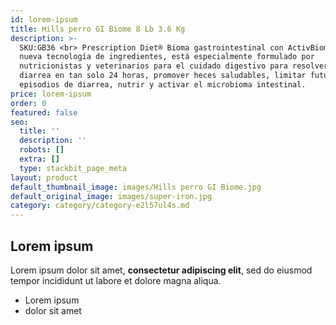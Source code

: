 ```yaml
---
id: lorem-ipsum
title: Hills perro GI Biome 8 Lb 3.6 Kg
description: >-
  SKU:GB36 <br> Prescription Diet® Bioma gastrointestinal con ActivBiome + una
  nueva tecnología de ingredientes, está especialmente formulado por
  nutricionistas y veterinarios para el cuidado digestivo para resolver la
  diarrea en tan solo 24 horas, promover heces saludables, limitar futuros
  episodios de diarrea, nutrir y activar el microbioma intestinal.
price: lorem-ipsum
order: 0
featured: false
seo:
  title: ''
  description: ''
  robots: []
  extra: []
  type: stackbit_page_meta
layout: product
default_thumbnail_image: images/Hills perro GI Biome.jpg
default_original_image: images/super-iron.jpg
category: category/category-e2l57ul4s.md
---
```

## Lorem ipsum

Lorem ipsum dolor sit amet, **consectetur adipiscing elit**, sed do eiusmod tempor incididunt ut labore et dolore magna aliqua.

- Lorem ipsum
- dolor sit amet